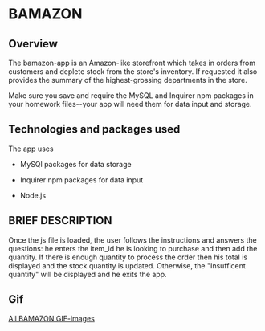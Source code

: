 # BAMAZON

## Overview

The bamazon-app is an Amazon-like storefront which takes in orders from customers and deplete stock from the store's inventory. If requested it also provides the summary of the highest-grossing departments in the store.

Make sure you save and require the MySQL and Inquirer npm packages in your homework files--your app will need them for data input and storage.

## Technologies and packages used

The app uses 
* MySQl packages for data storage
 
* Inquirer npm packages for data input

* Node.js

## BRIEF DESCRIPTION

Once the js file is loaded, the user follows the instructions and answers the questions: he enters the item_id he is looking to purchase and then add the quantity. If there is enough quantity to process the order then his total is displayed and the stock quantity is updated. Otherwise, the "Insufficent quantity" will be displayed and he exits the app.


## Gif

  [All BAMAZON GIF-images](https://github.com/Tyawo/amazon-app/blob/master/gif/snipetb.gif)
    


